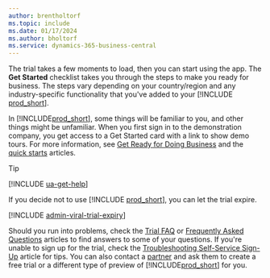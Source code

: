 ```yaml
---
author: brentholtorf
ms.topic: include
ms.date: 01/17/2024
ms.author: bholtorf
ms.service: dynamics-365-business-central
---
```

<!--1. Go to **[Dynamics 365 Business Central product](https://www.microsoft.com/en-us/dynamics-365/products/business-central)** page, and choose the **Try for free** button.-->  

The trial takes a few moments to load, then you can start using the app. The **Get Started** checklist takes you through the steps to make you ready for business. The steps vary depending on your country/region and any industry-specific functionality that you've added to your [!INCLUDE [prod_short](prod_short.md)].  

In [!INCLUDE[prod_short](prod_short.md)], some things will be familiar to you, and other things might be unfamiliar. When you first sign in to the demonstration company, you get access to a Get Started card with a link to show demo tours. For more information, see [Get Ready for Doing Business](../ui-get-ready-business.md) and the [quick starts](../quick-start-business-central.md) articles.  

> [!TIP]
> [!INCLUDE [ua-get-help](ua-get-help.md)]

If you decide not to use [!INCLUDE [prod_short](prod_short.md)], you can let the trial expire.  

[!INCLUDE [admin-viral-trial-expiry](admin-viral-trial-expiry.md)]

Should you run into problems, check the [Trial FAQ](../trial-faq.md) or [Frequently Asked Questions](../across-faq.yml) articles to find answers to some of your questions. If you're unable to sign up for the trial, check the [Troubleshooting Self-Service Sign-Up](../ui-troubleshoot-self-signup.md) article for tips. You can also contact a [partner](/dynamics365/business-central/across-faq#how-do-i-find-a-reselling-partner) and ask them to create a free trial or a different type of preview of [!INCLUDE[prod_short](prod_short.md)] for you.  
